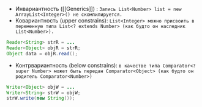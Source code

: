 - Инвариантность ([[Generics]]) : `Запись List<Number> list = new ArrayList<Integer>() не скомпилируется.`
- Ковариантность (upper constrains): `List<Integer> можно присвоить в переменную типа List<? extends Number> (как будто он наследник List<Number>).`

```java
Reader<String> strR = ...
Reader<Object> objR = strR;
Object data = objR.read();
```

- Контрвариантность (below constrains): `в качестве типа Comparator<? super Number> может быть передан Comparator<Object> (как будто он родитель Comparator<Number>)`

```java
Writer<Object> objW = ...
Writer<String> strW = objW;
strW.write(new String());
```